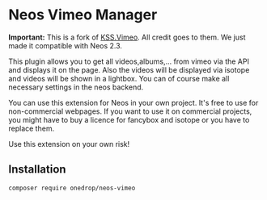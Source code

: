 # Neos Vimeo Manager

**Important:** This is a fork of [KSS.Vimeo](https://gitlab.com/ksshamburg/typo3.neos.vimeo.manager). All credit goes to them. 
We just made it compatible with Neos 2.3.

This plugin allows you to get all videos,albums,... from vimeo via the API and displays it on the page. Also the videos will be displayed via isotope and videos will be shown in a lightbox. You can of course make all necessary settings in the neos backend.

You can use this extension for Neos in your own project. It's free to use for non-commercial webpages.
If you want to use it on commercial projects, you might have to buy a licence for fancybox and isotope or you have to replace them. 

Use this extension on your own risk! 

## Installation

    composer require onedrop/neos-vimeo

